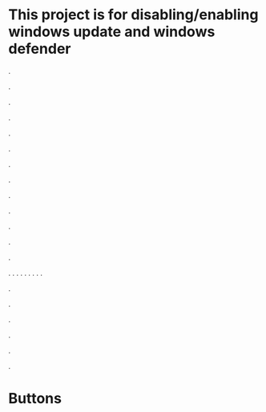 # This project is for disabling/enabling windows update and windows defender
.

.

.

.

.

.

.

.

.

.

.

.

.

.
.
.
.
.
.
.
.
.

.

.

.

.

.

.
















# Buttons
